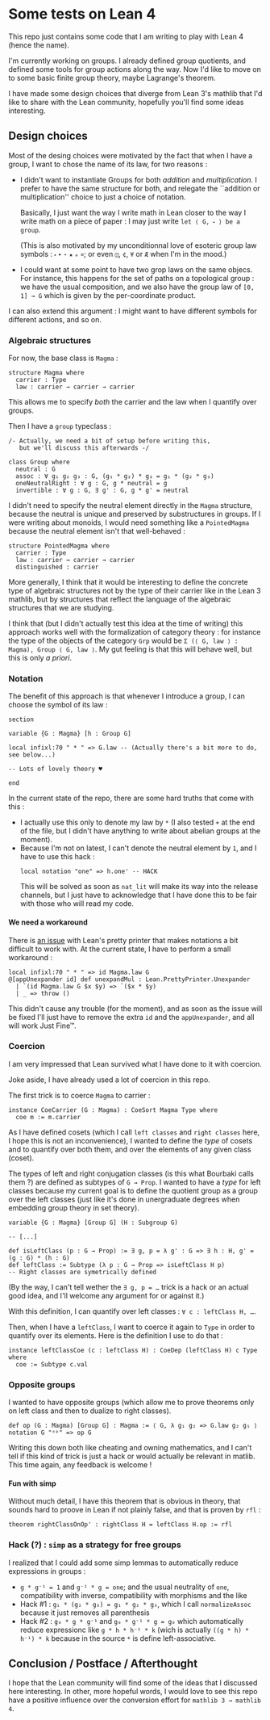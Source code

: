 
# Some tests on Lean 4

This repo just contains some code that I am writing to play with Lean 4
(hence the name).

I'm currently working on groups. I already defined group quotients, and defined some tools
for group actions along the way. Now I'd like to move on to some basic finite group theory,
maybe Lagrange's theorem.

I have made some design choices that diverge from Lean 3's mathlib that I'd like
to share with the Lean community, hopefully you'll find some ideas interesting.

## Design choices

Most of the desing choices were motivated by the fact that when I have a group,
I want to chose the name of its law, for two reasons :
 * I didn't want to instantiate Groups for both _addition_ and _multiplication_.
   I prefer to have the same structure for both, and relegate the ``addition or
   multiplication'' choice to just a choice of notation.

   Basically, I just want the way I write math in Lean closer to the way I write
   math on a piece of paper : I may just write `let ⟨ G, ⬝ ⟩ be a group`.

   (This is also motivated by my unconditionnal love of esoteric group law symbols :
   `⬝` `∙` `⋆` `★` `▵` `¤`; or even `◫`, `¢`, `¥` or `Æ` when I'm in the mood.)
 * I could want at some point to have two grop laws on the same objecs.
   For instance, this happens for the set of paths on a topological group :
   we have the usual composition, and we also have the group law of
   `[0, 1] → G` which is given by the per-coordinate product.

I can also extend this argument : I might want to have different symbols for different
actions, and so on.

### Algebraic structures

For now, the base class is `Magma` :

```lean
structure Magma where
  carrier : Type
  law : carrier → carrier → carrier
```

This allows me to specify _both_ the carrier and the law when I quantify over groups.

Then I have a `group` typeclass :

```lean
/- Actually, we need a bit of setup before writing this,
   but we'll discuss this afterwards -/

class Group where
  neutral : G
  assoc : ∀ g₁ g₂ g₃ : G, (g₁ * g₂) * g₃ = g₁ * (g₂ * g₃)
  oneNeutralRight : ∀ g : G, g * neutral = g
  invertible : ∀ g : G, ∃ g' : G, g * g' = neutral

```

I didn't need to specify the neutral element directly in the `Magma` structure,
because the neutral is unique and preserved by substructures in groups.
If I were writing about monoids, I would need something like a `PointedMagma`
because the neutral element isn't that well-behaved :

```lean
structure PointedMagma where
  carrier : Type
  law : carrier → carrier → carrier
  distinguished : carrier
```

More generally, I think that it would be interesting to define the concrete type
of algebraic structures not by the type of their carrier like in the Lean 3 mathlib,
but by structures that reflect the language of the algebraic structures that we are
studying.

I think that (but I didn't actually test this idea at the time of writing) this
approach works well with the formalization of category theory : for instance the type
of the objects of the category `Grp` would be
  `Σ (⟨ G, law ⟩ : Magma), Group ⟨ G, law ⟩`.
My gut feeling is that this will behave well, but this is only _a priori_.

### Notation

The benefit of this approach is that whenever I introduce a group, I can choose
the symbol of its law :

```lean
section

variable {G : Magma} [h : Group G]

local infixl:70 " * " => G.law -- (Actually there's a bit more to do, see below...)

-- Lots of lovely theory ♥

end
```

In the current state of the repo, there are some hard truths that come with this :
 * I actually use this only to denote my law by `*` (I also tested `+` at the
   end of the file, but I didn't have anything to write about abelian groups
   at the moment).
 * Because I'm not on latest, I can't denote the neutral element by `1`, and I have
   to use this hack :
   ```lean
   local notation "one" => h.one' -- HACK
   ```
   This will be solved as soon as `nat_lit` will make its way into the release
   channels, but I just have to acknowledge that I have done this to be fair
   with those who will read my code.

#### We need a workaround

There is [an issue](https://github.com/leanprover/lean4/issues/465) with Lean's
pretty printer that makes notations a bit difficult to work with. At the current state,
I have to perform a small workaround :

```lean
local infixl:70 " * " => id Magma.law G
@[appUnexpander id] def unexpandMul : Lean.PrettyPrinter.Unexpander
  | `(id Magma.law G $x $y) => `($x * $y)
  | _ => throw ()
```

This didn't cause any trouble (for the moment), and as soon as the issue will be fixed
I'll just have to remove the extra `id` and the `appUnexpander`, and all will work
Just Fine™.

### Coercion

I am very impressed that Lean survived what I have done to it with coercion.

Joke aside, I have already used a lot of coercion in this repo.

The first trick is to coerce `Magma` to carrier :
```lean
instance CoeCarrier (G : Magma) : CoeSort Magma Type where
  coe m := m.carrier
```

As I have defined cosets (which I call `left classes` and `right classes` here,
I hope this is not an inconvenience), I wanted to define the _type_ of cosets and
to quantify over both them, and over the elements of any given class (coset).

The types of left and right conjugation classes (is this what Bourbaki calls them ?)
are defined as subtypes of `G → Prop`. I wanted to have a _type_ for left classes
because my current goal is to define the quotient group as a group over the left
classes (just like it's done in unergraduate degrees when embedding group theory
in set theory).

```lean
variable {G : Magma} [Group G] (H : Subgroup G)

-- [...]

def isLeftClass (p : G → Prop) := ∃ g, p = λ g' : G => ∃ h : H, g' = (g : G) * (h : G)
def leftClass := Subtype (λ p : G → Prop => isLeftClass H p)
-- Right classes are symetrically defined
```

(By the way, I can't tell wether the `∃ g, p = …` trick is a hack or an actual
good idea, and I'll welcome any argument for or against it.)

With this definition, I can quantify over left classes : `∀ c : leftClass H, …`.

Then, when I have a `leftClass`, I want to coerce it again to `Type` in order to
quantify over its elements. Here is the definition I use to do that :
```lean
instance leftClassCoe (c : leftClass H) : CoeDep (leftClass H) c Type where
  coe := Subtype c.val
```

### Opposite groups

I wanted to have opposite groups (which allow me to prove theorems only on left
class and then to dualize to right classes).
```lean
def op (G : Magma) [Group G] : Magma := ⟨ G, λ g₁ g₂ => G.law g₂ g₁ ⟩
notation G "ᵒᵖ" => op G
```

Writing this down both like cheating and owning mathematics, and I can't tell
if this kind of trick is just a hack or would actually be relevant in matlib.
This time again, any feedback is welcome !

#### Fun with simp

Without much detail, I have this theorem that is obvious in theory, that sounds
hard to proove in Lean if not plainly false, and that is proven by `rfl` :
```lean
theorem rightClassOnOp' : rightClass H = leftClass H.op := rfl
```

### Hack (?) : `simp` as a strategy for free groups

I realized that I could add some simp lemmas to automatically reduce expressions
in groups :
 * `g * g⁻¹ = 1` and `g⁻¹ * g = one`; and the usual neutrality of `one`,
   compatibility with inverse, compatibility with morphisms and the like
 * Hack #1 : `g₁ * (g₂ * g₃) = g₁ * g₂ * g₃`, which I call `normalizeAssoc`
   because it just removes all parenthesis
 * Hack #2 : `g₀ * g * g⁻¹` and `g₀ * g⁻¹ * g = g₀` which automatically
   reduce expressionc like `g * h * h⁻¹ * k` (wich is actually `((g * h) * h⁻¹) * k`
   because in the source `*` is define left-associative.

## Conclusion / Postface / Afterthought

I hope that the Lean community will find some of the ideas that I discussed here
interesting. In other, more hopeful words, I would love to see this repo have
a positive influence over the conversion effort for `mathlib 3 → mathlib 4`.

